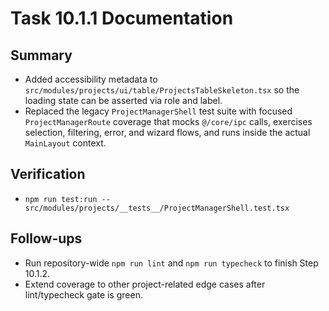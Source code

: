 # Task 10.1.1 Documentation

## Summary
- Added accessibility metadata to `src/modules/projects/ui/table/ProjectsTableSkeleton.tsx` so the loading state can be asserted via role and label.
- Replaced the legacy `ProjectManagerShell` test suite with focused `ProjectManagerRoute` coverage that mocks `@/core/ipc` calls, exercises selection, filtering, error, and wizard flows, and runs inside the actual `MainLayout` context.

## Verification
- `npm run test:run -- src/modules/projects/__tests__/ProjectManagerShell.test.tsx`

## Follow-ups
- Run repository-wide `npm run lint` and `npm run typecheck` to finish Step 10.1.2.
- Extend coverage to other project-related edge cases after lint/typecheck gate is green.
